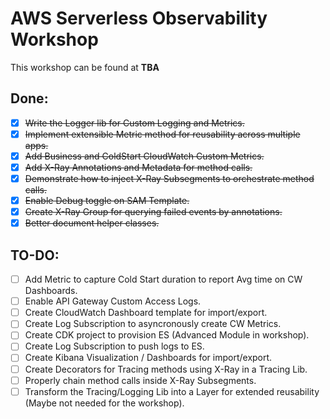 # AWS Serverless Observability Workshop 

This workshop can be found at **TBA**

## Done:

- [x] ~~Write the Logger lib for Custom Logging and Metrics.~~
- [x] ~~Implement extensible Metric method for reusability across multiple apps.~~
- [x] ~~Add Business and ColdStart CloudWatch Custom Metrics.~~
- [x] ~~Add X-Ray Annotations and Metadata for method calls.~~
- [x] ~~Demonstrate how to inject X-Ray Subsegments to orchestrate method calls.~~
- [x] ~~Enable Debug toggle on SAM Template.~~
- [x] ~~Create X-Ray Group for querying failed events by annotations.~~
- [x] ~~Better document helper classes.~~

## TO-DO:

- [ ] Add Metric to capture Cold Start duration to report Avg time on CW Dashboards.
- [ ] Enable API Gateway Custom Access Logs.
- [ ] Create CloudWatch Dashboard template for import/export.
- [ ] Create Log Subscription to asyncronously create CW Metrics.
- [ ] Create CDK project to provision ES (Advanced Module in workshop).
- [ ] Create Log Subscription to push logs to ES.
- [ ] Create Kibana Visualization / Dashboards for import/export.
- [ ] Create Decorators for Tracing methods using X-Ray in a Tracing Lib.
- [ ] Properly chain method calls inside X-Ray Subsegments.
- [ ] Transform the Tracing/Logging Lib into a Layer for extended reusability (Maybe not needed for the workshop).
